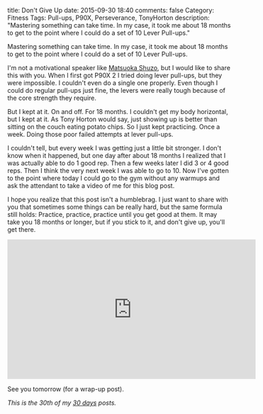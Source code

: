 title: Don't Give Up
date: 2015-09-30 18:40
comments: false
Category: Fitness
Tags: Pull-ups, P90X, Perseverance, TonyHorton
description: "Mastering something can take time. In my case, it took me about 18 months to get to the point where I could do a set of 10 Lever Pull-ups."

Mastering something can take time. In my case, it took me about 18 months to get to the point where I could do a set of 10 Lever Pull-ups.  

<!-- more -->

I'm not a motivational speaker like [Matsuoka Shuzo][shuzo], but I would like to share this with you. When I first got P90X 2 I tried doing lever pull-ups, but they were impossible. I couldn't even do a single one properly. Even though I could do regular pull-ups just fine, the levers were really tough because of the core strength they require. 

But I kept at it. On and off. For 18 months. I couldn't get my body horizontal, but I kept at it. As Tony Horton would say, just showing up is better than sitting on the couch eating potato chips. So I just kept practicing. Once a week. Doing those poor failed attempts at lever pull-ups. 

I couldn't tell, but every week I was getting just a little bit stronger. I don't know when it happened, but one day after about 18 months I realized that I was actually able to do 1 good rep. Then a few weeks later I did 3 or 4 good reps. Then I think the very next week I was able to go to 10. Now I've gotten to the point where today I could go to the gym without any warmups and ask the attendant to take a video of me for this blog post. 

I hope you realize that this post isn't a humblebrag. I just want to share with you that sometimes some things can be really hard, but the same formula still holds: Practice, practice, practice until you get good at them. It may take you 18 months or longer, but if you stick to it, and don't give up, you'll get there. 

<iframe width="560" height="315" src="https://www.youtube.com/embed/Uhm9snsiDZ4" frameborder="0" allowfullscreen></iframe>

See you tomorrow (for a wrap-up post).

_This is the 30th of my [30 days][] posts._

[30 days]: /2015/08/31/30-days/
[shuzo]: https://www.youtube.com/watch?v=KxGRhd_iWuE&feature=youtu.be
